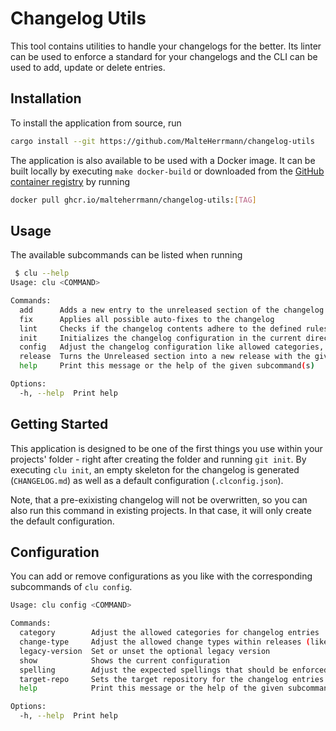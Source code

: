 # Changelog Utils

This tool contains utilities to handle your changelogs for the better.
Its linter can be used to enforce a standard for your changelogs and the CLI can be used to add, update or delete entries.

## Installation

To install the application from source, run

```bash
cargo install --git https://github.com/MalteHerrmann/changelog-utils
```

The application is also available to be used with a Docker image.
It can be built locally by executing `make docker-build`
or downloaded from the [GitHub container registry](https://github.com/MalteHerrmann/changelog-utils/pkgs/container/changelog-utils)
by running

```bash
docker pull ghcr.io/malteherrmann/changelog-utils:[TAG]
```

## Usage

The available subcommands can be listed when running

```bash
 $ clu --help
Usage: clu <COMMAND>

Commands:
  add      Adds a new entry to the unreleased section of the changelog
  fix      Applies all possible auto-fixes to the changelog
  lint     Checks if the changelog contents adhere to the defined rules
  init     Initializes the changelog configuration in the current directory
  config   Adjust the changelog configuration like allowed categories, change types or other
  release  Turns the Unreleased section into a new release with the given version
  help     Print this message or the help of the given subcommand(s)

Options:
  -h, --help  Print help
```

## Getting Started

This application is designed to be one of the first things you use within your projects' folder -
right after creating the folder and running `git init`.
By executing `clu init`, an empty skeleton for the changelog is generated (`CHANGELOG.md`)
as well as a default configuration (`.clconfig.json`).

Note, that a pre-exixisting changelog will not be overwritten, so you can also run this command
in existing projects. In that case, it will only create the default configuration.

## Configuration

You can add or remove configurations as you like with the
corresponding subcommands of `clu config`.

```bash
Usage: clu config <COMMAND>

Commands:
  category        Adjust the allowed categories for changelog entries
  change-type     Adjust the allowed change types within releases (like 'Bug Fixes', 'Features', etc.)
  legacy-version  Set or unset the optional legacy version
  show            Shows the current configuration
  spelling        Adjust the expected spellings that should be enforced in the changelog
  target-repo     Sets the target repository for the changelog entries
  help            Print this message or the help of the given subcommand(s)

Options:
  -h, --help  Print help
```
